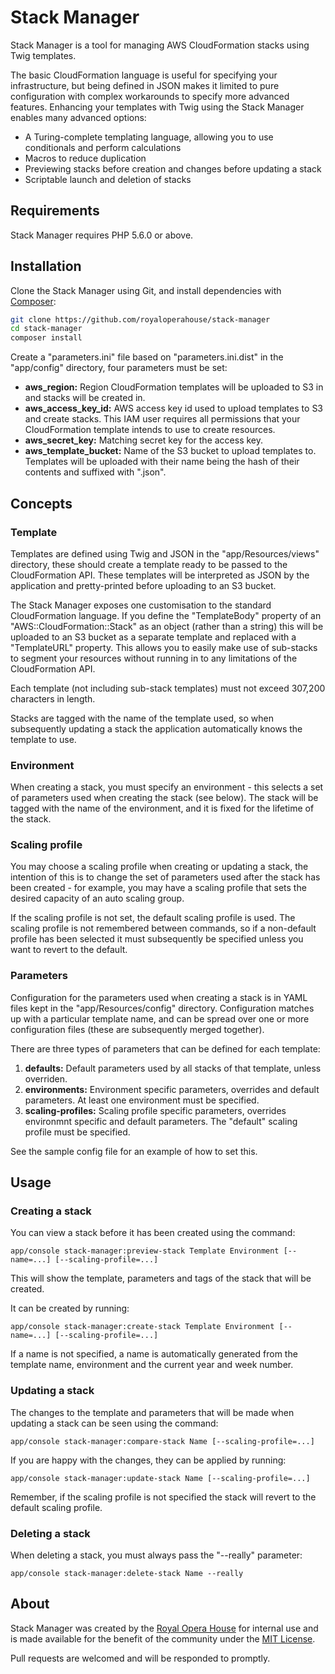 # Stack Manager

Stack Manager is a tool for managing AWS CloudFormation stacks using Twig templates.

The basic CloudFormation language is useful for specifying your infrastructure, but being defined in JSON makes it limited to pure configuration with complex workarounds to specify more advanced features.  Enhancing your templates with Twig using the Stack Manager enables many advanced options:

- A Turing-complete templating language, allowing you to use conditionals and perform calculations
- Macros to reduce duplication
- Previewing stacks before creation and changes before updating a stack
- Scriptable launch and deletion of stacks

## Requirements

Stack Manager requires PHP 5.6.0 or above.

## Installation

Clone the Stack Manager using Git, and install dependencies with [Composer](https://getcomposer.org/):

```bash
git clone https://github.com/royaloperahouse/stack-manager
cd stack-manager
composer install
```

Create a "parameters.ini" file based on "parameters.ini.dist" in the "app/config" directory, four parameters must be set:

- **aws_region:** Region CloudFormation templates will be uploaded to S3 in and stacks will be created in.
- **aws_access_key_id:** AWS access key id used to upload templates to S3 and create stacks.  This IAM user requires all permissions that your CloudFormation template intends to use to create resources.
- **aws_secret_key:** Matching secret key for the access key.
- **aws_template_bucket:** Name of the S3 bucket to upload templates to.  Templates will be uploaded with their name being the hash of their contents and suffixed with ".json".

## Concepts

### Template

Templates are defined using Twig and JSON in the "app/Resources/views" directory, these should create a template ready to be passed to the CloudFormation API.  These templates will be interpreted as JSON by the application and pretty-printed before uploading to an S3 bucket.

The Stack Manager exposes one customisation to the standard CloudFormation language.  If you define the "TemplateBody" property of an "AWS::CloudFormation::Stack" as an object (rather than a string) this will be uploaded to an S3 bucket as a separate template and replaced with a "TemplateURL" property.  This allows you to easily make use of sub-stacks to segment your resources without running in to any limitations of the CloudFormation API.

Each template (not including sub-stack templates) must not exceed 307,200 characters in length.

Stacks are tagged with the name of the template used, so when subsequently updating a stack the application automatically knows the template to use.

### Environment

When creating a stack, you must specify an environment - this selects a set of parameters used when creating the stack (see below).  The stack will be tagged with the name of the environment, and it is fixed for the lifetime of the stack.

### Scaling profile

You may choose a scaling profile when creating or updating a stack, the intention of this is to change the set of parameters used after the stack has been created - for example, you may have a scaling profile that sets the desired capacity of an auto scaling group.

If the scaling profile is not set, the default scaling profile is used.  The scaling profile is not remembered between commands, so if a non-default profile has been selected it must subsequently be specified unless you want to revert to the default.

### Parameters

Configuration for the parameters used when creating a stack is in YAML files kept in the "app/Resources/config" directory.  Configuration matches up with a particular template name, and can be spread over one or more configuration files (these are subsequently merged together).

There are three types of parameters that can be defined for each template:

1. **defaults:** Default parameters used by all stacks of that template, unless overriden.
2. **environments:** Environment specific parameters, overrides and default parameters.  At least one environment must be specified.
3. **scaling-profiles:** Scaling profile specific parameters, overrides environmnt specific and default parameters.  The "default" scaling profile must be specified.

See the sample config file for an example of how to set this.

## Usage

### Creating a stack

You can view a stack before it has been created using the command:

    app/console stack-manager:preview-stack Template Environment [--name=...] [--scaling-profile=...]

This will show the template, parameters and tags of the stack that will be created.

It can be created by running:

    app/console stack-manager:create-stack Template Environment [--name=...] [--scaling-profile=...]

If a name is not specified, a name is automatically generated from the template name, environment and the current year and week number.

### Updating a stack

The changes to the template and parameters that will be made when updating a stack can be seen using the command:

    app/console stack-manager:compare-stack Name [--scaling-profile=...]

If you are happy with the changes, they can be applied by running:

    app/console stack-manager:update-stack Name [--scaling-profile=...]

Remember, if the scaling profile is not specified the stack will revert to the default scaling profile.

### Deleting a stack

When deleting a stack, you must always pass the "--really" parameter:

    app/console stack-manager:delete-stack Name --really

## About

Stack Manager was created by the [Royal Opera House](http://www.roh.org.uk/) for internal use and is made available for the benefit of the community under the [MIT License](LICENSE).

Pull requests are welcomed and will be responded to promptly.
